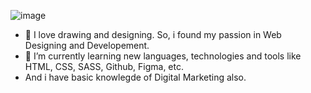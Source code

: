 ![image](https://user-images.githubusercontent.com/85273777/141685840-ab03de4c-2554-4dd1-912f-56f1b85d21aa.png)
- 👀 I love drawing and designing. So, i found my passion in Web Designing and Developement.
- 🌱 I’m currently learning new languages, technologies and tools like HTML, CSS, SASS, Github, Figma, etc.
- And i have basic knowlegde of Digital Marketing also.

<!---
NaveenHere/NaveenHere is a ✨ special ✨ repository because its `README.md` (this file) appears on your GitHub profile.
You can click the Preview link to take a look at your changes.
--->
